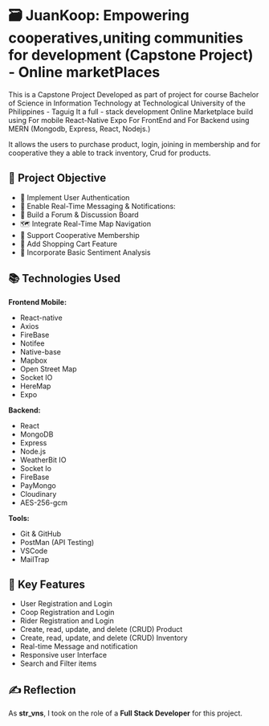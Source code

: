 # 🗃️  JuanKoop: Empowering cooperatives,uniting communities for development (Capstone Project) - Online marketPlaces
This is a Capstone Project Developed as part of project for course Bachelor of Science in Information Technology at Technological University of the Philippines - Taguig
It a full - stack development Online Marketplace build using For mobile React-Native Expo For FrontEnd and For Backend using MERN (Mongodb, Express, React, Nodejs.)

It allows the users to purchase product, login, joining in membership and for cooperative they a able to track inventory, Crud for products.

## 🎯 Project Objective
- 🔐 Implement User Authentication
- 💬 Enable Real-Time Messaging & Notifications:
- 🧵 Build a Forum & Discussion Board
- 🗺️ Integrate Real-Time Map Navigation
- 👥 Support Cooperative Membership
- 🛒 Add Shopping Cart Feature
- 🧠 Incorporate Basic Sentiment Analysis

## 📚 Technologies Used

**Frontend Mobile:**
- React-native
- Axios
- FireBase
- Notifee
- Native-base
- Mapbox
- Open Street Map
- Socket IO
- HereMap
- Expo
  
**Backend:**
- React
- MongoDB
- Express
- Node.js
- WeatherBit IO
- Socket Io
- FireBase
- PayMongo
- Cloudinary
- AES-256-gcm

**Tools:**
- Git & GitHub
- PostMan (API Testing)
- VSCode
- MailTrap

## 🔐 Key Features
- User Registration and Login
- Coop Registration and Login
- Rider Registration and Login
- Create, read, update, and delete (CRUD) Product
- Create, read, update, and delete (CRUD) Inventory
- Real-time Message and notification
- Responsive user Interface
- Search and Filter items 

## ✍️ Reflection
As **str_vns**, I took on the role of a **Full Stack Developer** for this project.
